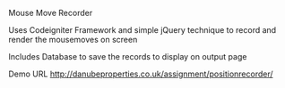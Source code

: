 Mouse Move Recorder

Uses Codeigniter Framework and simple jQuery technique to record and render the mousemoves on screen

Includes Database to save the records to display on output page 

Demo URL  http://danubeproperties.co.uk/assignment/positionrecorder/
